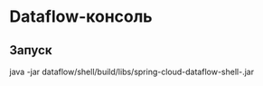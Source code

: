 # Dataflow-консоль

## Запуск

java -jar dataflow/shell/build/libs/spring-cloud-dataflow-shell-<version>.jar